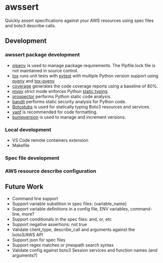 # awssert

Quickly assert specifications against your AWS resources using spec files and boto3 describe calls.

## Development

### awssert package development
* [pipenv](https://docs.pipenv.org/en/latest/ "Documentation for the Pipenv package manager.") is used to manage package requirements. The Pipfile.lock file is not maintained in source control.
* [tox](https://tox.readthedocs.io/en/latest/ "Documentation for tox automated and standardized testing for Python.") runs unit tests with [pytest](https://docs.pytest.org/en/latest/ "Documentation for pytest unit testing framework.") with multiple Python version support using [pyenv](https://github.com/pyenv/pyenv "The main Github page for pyenv.") and [tox-pyenv](https://pypi.org/project/tox-pyenv/ "PyPi page for tox-pyenv.")
* [coverage](https://coverage.readthedocs.io/en/v4.5.x/ "Documentation for Coverage.py code coverage tool for Python.") generates the code coverage reports using a baseline of 80%.
* [mypy](http://mypy-lang.org/ "Documentation for mypy static type checker for Python.") strict mode enforces Python [static typing](https://docs.python.org/3/library/typing.html "Documentation for Python 3 static typing.").
* [prospector](https://prospector.readthedocs.io/en/master/ "Documentation for the Prospector Python static analysis tool.") performs Python static code analysis.
* [bandit](https://github.com/PyCQA/bandit "The main Github page for bandit.") performs static security analysis for Python code.
* [Botostubs](https://github.com/jeshan/botostubs "The main Github page for jeshan's botostubs.") is used for statically typing Boto3 resources and services.
* [yapf](https://github.com/google/yapf "The main Github page for yapf.") is recommended for code formatting.
* [bumpversion](https://github.com/peritus/bumpversion "The main Github page for bumpversion.") is used to manage and increment versions.

### Local development
* VS Code remote containers extension
* Makefile

### Spec file development

### AWS resource describe configuration

## Future Work
* Command line support
* Support variable substition in spec files: {variable_name}
* Support variable definitions in a config file, ENV variables, command-line, more?
* Support conditionals in the spec files: and, or, etc
* Support negative assertions: not true
* Validate client_type, describe_call and arguments against the boto3/AWS API
* Support json for spec files
* Support regex matches or jmespath search syntax
* Validate config against boto3 Session services and function names (and arguments?)